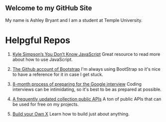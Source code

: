 ## Welcome to my GitHub Site

My name is Ashley Bryant and I am a student at Temple University.

# Helpgful Repos

1. [Kyle Simpson’s You Don’t Know JavaScript](https://github.com/getify/You-Dont-Know-JS)
    Great resource to read more about how to use JavaScript.
    
2. [The Github account of Bootstrap](https://github.com/twbs/bootstrap)
    I'm always using BootStrap so it's nice to have a reference for it in case I get stuck.
    
3. [8-month process of preparing for the Google interview](https://github.com/jwasham/coding-interview-university)
    Coding interviews can be intimidating, so it's best to be as prepared at possible.
    
4. [A frequently updated collection public APIs](https://github.com/toddmotto/public-apis)
    A ton of public APIs that can be used for free on my projects.
    
5. [Build your Own X](https://github.com/danistefanovic/build-your-own-x)
    Learn how to build just about anything.
    
